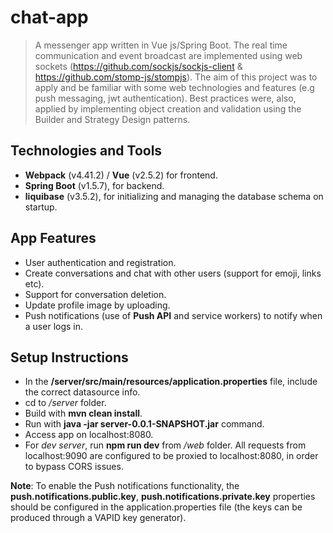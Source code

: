 # chat-app

> A messenger app written in Vue js/Spring Boot. The real time communication and event broadcast are implemented using web sockets (https://github.com/sockjs/sockjs-client & https://github.com/stomp-js/stompjs). The aim of this project was to apply and be familiar with some web technologies and features (e.g push messaging, jwt authentication). Best practices were, also, applied by implementing object creation and validation using the Builder and Strategy Design patterns.

## Technologies and Tools

- **Webpack** (v4.41.2) / **Vue** (v2.5.2) for frontend.
- **Spring Boot** (v1.5.7), for backend.
- **liquibase** (v3.5.2), for initializing and managing the database schema on startup.

## App Features

  - User authentication and registration.
  - Create conversations and chat with other users (support for emoji, links etc).
  - Support for conversation deletion.
  - Update profile image by uploading.
  - Push notifications (use of **Push API** and service workers) to notify when a user logs in.

## Setup Instructions

- In the **/server/src/main/resources/application.properties** file, include the correct datasource info.
- cd to */server* folder.
- Build with **mvn clean install**.
- Run with **java -jar server-0.0.1-SNAPSHOT.jar** command.
- Access app on localhost:8080. 
- For *dev server*, run **npm run dev** from */web* folder. All requests from localhost:9090 are configured to be proxied to localhost:8080, in order to bypass CORS issues.

**Note**: To enable the Push notifications functionality, the **push.notifications.public.key**, **push.notifications.private.key** properties should be configured in the application.properties file (the keys can be produced through a VAPID key generator).
